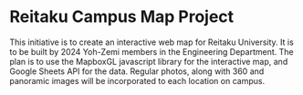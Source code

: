 # Reitaku Campus Map Project

This initiative is to create an interactive web map for Reitaku University. It is to be built by 2024 Yoh-Zemi members in the Engineering Department. The plan is to use the MapboxGL javascript library for the interactive map, and Google Sheets API for the data. Regular photos, along with 360 and panoramic images will be incorporated to each location on campus.
